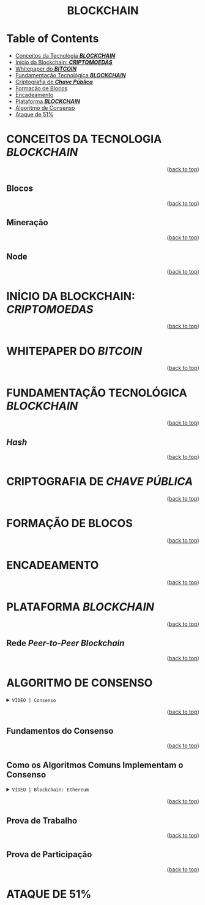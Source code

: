<div name="readme-top">
    <h1 align=center>BLOCKCHAIN</h1>
</div>

# Table of Contents
- [Conceitos da Tecnologia ***BLOCKCHAIN***](#conceitos-da-tecnologia-blockchain)
- [Início da Blockchain: ***CRIPTOMOEDAS***](#início-da-blockchain-criptomoedas)
- [Whitepaper do ***BITCOIN***](#whitepaper-do-bitcoin)
- [Fundamentação Tecnológica ***BLOCKCHAIN***](#fundamentação-tecnológica-blockchain)
- [Criptografia de ***Chave Pública***](#criptografia-de-chave-pública)
- [Formação de Blocos](#formação-de-blocos)
- [Encadeamento](#encadeamento)
- [Plataforma ***BLOCKCHAIN***](#plataforma-blockchain)
- [Algoritmo de Consenso](#algoritmo-de-consenso)
- [Ataque de 51%](#ataque-de-51)

# CONCEITOS DA TECNOLOGIA *BLOCKCHAIN*

<p align="right">(<a href="#readme-top">back to top</a>)</p>

## Blocos

<p align="right">(<a href="#readme-top">back to top</a>)</p>

## Mineração

<p align="right">(<a href="#readme-top">back to top</a>)</p>

## Node

<p align="right">(<a href="#readme-top">back to top</a>)</p>

# INÍCIO DA BLOCKCHAIN: *CRIPTOMOEDAS*

<p align="right">(<a href="#readme-top">back to top</a>)</p>

# WHITEPAPER DO *BITCOIN*

<p align="right">(<a href="#readme-top">back to top</a>)</p>

# FUNDAMENTAÇÃO TECNOLÓGICA *BLOCKCHAIN*

<p align="right">(<a href="#readme-top">back to top</a>)</p>

## *Hash*

<p align="right">(<a href="#readme-top">back to top</a>)</p>

# CRIPTOGRAFIA DE *CHAVE PÚBLICA*

<p align="right">(<a href="#readme-top">back to top</a>)</p>

# FORMAÇÃO DE BLOCOS

<p align="right">(<a href="#readme-top">back to top</a>)</p>

# ENCADEAMENTO

<p align="right">(<a href="#readme-top">back to top</a>)</p>

# PLATAFORMA *BLOCKCHAIN*

<p align="right">(<a href="#readme-top">back to top</a>)</p>

## Rede *Peer-to-Peer Blockchain*

<p align="right">(<a href="#readme-top">back to top</a>)</p>

# ALGORITMO DE CONSENSO

<details close>
    <summary><code>VÍDEO | Consenso</code></summary>



</details>

<p align="right">(<a href="#readme-top">back to top</a>)</p>

## Fundamentos do Consenso

<p align="right">(<a href="#readme-top">back to top</a>)</p>

## Como os Algoritmos Comuns Implementam o Consenso

<details close>
    <summary><code>VÍDEO | Blockchain: Ethereum</code></summary>



</details>

<p align="right">(<a href="#readme-top">back to top</a>)</p>

## Prova de Trabalho

<p align="right">(<a href="#readme-top">back to top</a>)</p>

## Prova de Participação

<p align="right">(<a href="#readme-top">back to top</a>)</p>

# ATAQUE DE 51%